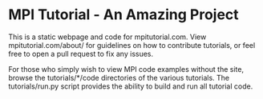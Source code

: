MPI Tutorial - An Amazing Project
==================================

This is a static webpage and code for mpitutorial.com. View mpitutorial.com/about/ for guidelines on how to contribute tutorials, or feel free to open a pull request to fix any issues.

For those who simply wish to view MPI code examples without the site, browse the tutorials/*/code directories of the various tutorials. The tutorials/run.py script provides the ability to build and run all tutorial code.
